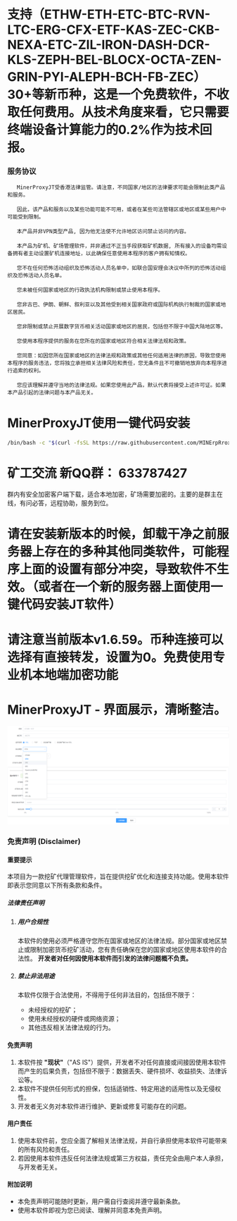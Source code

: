 # 支持（ETHW-ETH-ETC-BTC-RVN-LTC-ERG-CFX-ETF-KAS-ZEC-CKB-NEXA-ETC-ZIL-IRON-DASH-DCR-KLS-ZEPH-BEL-BLOCX-OCTA-ZEN-GRIN-PYI-ALEPH-BCH-FB-ZEC）30+等新币种，这是一个免费软件，不收取任何费用。从技术角度来看，它只需要终端设备计算能力的0.2%作为技术回报。

###  **服务协议**

       MinerProxyJT受香港法律监管。请注意，不同国家/地区的法律要求可能会限制此类产品和服务。
       
       因此，该产品和服务以及某些功能可能不可用，或者在某些司法管辖区或地区或某些用户中可能受到限制。

       本产品并非VPN类型产品, 因为他无法使不允许地区访问禁止访问的内容。

       本产品为矿机、矿场管理软件，并非通过不正当手段获取矿机数据, 所有接入的设备均需设备拥有者主动设置矿机连接地址，以此确保任意使用本程序的客户拥有知情权。

       您不在任何恐怖活动组织及恐怖活动人员名单中，如联合国安理会决议中所列的恐怖活动组织及恐怖活动人员名单。

       您未被任何国家或地区的行政执法机构限制或禁止使用本程序。

       您非古巴、伊朗、朝鲜、叙利亚以及其他受到相关国家政府或国际机构执行制裁的国家或地区居民。

       您非限制或禁止开展数字货币相关活动国家或地区的居民，包括但不限于中国大陆地区等。

       您使用本程序提供的服务在您所在的国家或地区符合相关法律法规和政策。

       您同意：如因您所在国家或地区的法律法规和政策或其他任何适用法律的原因，导致您使用本程序的服务违法，您将独立承担相关法律风险和责任，您无条件且不可撤销地放弃向本程序进行追索的权利。

       您应该理解并遵守当地的法律法规。如果您使用此产品，默认代表将接受上述许可证。如果本产品引起的法律问题与本产品无关。

# MinerProxyJT使用一键代码安装
```bash
/bin/bash -c "$(curl -fsSL https://raw.githubusercontent.com/MINErpRroxY/MinerProxyJT/main/install.sh)"
```

# 矿工交流 新QQ群：   633787427
群内有安全加密客户端下载，适合本地加密，矿场需要加密的。主要的是群主在线，有问必答，远程协助，服务到位。
# 
# 请在安装新版本的时候，卸载干净之前服务器上存在的多种其他同类软件，可能程序上面的设置有部分冲突，导致软件不生效。（或者在一个新的服务器上面使用一键代码安装JT软件）

# 
# 请注意当前版本v1.6.59。币种连接可以选择有直接转发，设置为0。免费使用专业机本地端加密功能

# 

# MinerProxyJT - 界面展示，清晰整洁。

<p align="center">
    <img src="./JTminer.png" alt="Logo">
  </p>

### **免责声明 (Disclaimer)**

#### **重要提示**

本项目为一款挖矿代理管理软件，旨在提供挖矿优化和连接支持功能。使用本软件即表示您同意以下所有条款和条件。

##### **法律责任声明**

1. ##### **用户合规性**

   本软件的使用必须严格遵守您所在国家或地区的法律法规。部分国家或地区禁止或限制加密货币挖矿活动，您有责任确保在您的国家或地区使用本软件的合法性。
   **开发者对任何因使用本软件而引发的法律问题概不负责。**

2. ##### **禁止非法用途**

   本软件仅限于合法使用，不得用于任何非法目的，包括但不限于：

   - 未经授权的挖矿；
   - 使用未经授权的硬件或网络资源；
   - 其他违反相关法律法规的行为。

#### **免责声明**

1. 本软件按 **"现状"**（"AS IS"）提供，开发者不对任何直接或间接因使用本软件而产生的后果负责，包括但不限于：数据丢失、硬件损坏、收益损失、法律诉讼等。
2. 本软件不提供任何形式的担保，包括适销性、特定用途的适用性以及无侵权性。
3. 开发者无义务对本软件进行维护、更新或修复可能存在的问题。

#### **用户责任**

1. 使用本软件前，您应全面了解相关法律法规，并自行承担使用本软件可能带来的所有风险和责任。
2. 若因使用本软件违反任何法律法规或第三方权益，责任完全由用户本人承担，与开发者无关。

#### **附加说明**

- 本免责声明可能随时更新，用户需自行查阅并遵守最新条款。
- 使用本软件即视为您已阅读、理解并同意本免责声明。
